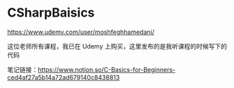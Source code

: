 # CSharpBaisics

https://www.udemy.com/user/moshfeghhamedani/

这位老师所有课程，我已在 Udemy 上购买，这里发布的是我听课程的时候写下的代码

笔记链接：https://www.notion.so/C-Basics-for-Beginners-ced4af27a5b14a72ad679140c8438813
